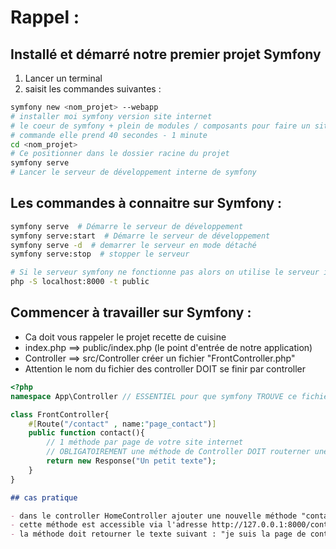 # Rappel :

## Installé et démarré notre premier projet Symfony
1. Lancer un terminal
2. saisit les commandes suivantes :

```sh
symfony new <nom_projet> --webapp
# installer moi symfony version site internet
# le coeur de symfony + plein de modules / composants pour faire un site internet
# commande elle prend 40 secondes - 1 minute
cd <nom_projet>
# Ce positionner dans le dossier racine du projet
symfony serve
# Lancer le serveur de développement interne de symfony
```


## Les commandes à connaitre sur Symfony :
```sh
symfony serve  # Démarre le serveur de développement
symfony serve:start  # Démarre le serveur de développement
symfony serve -d  # demarrer le serveur en mode détaché
symfony serve:stop  # stopper le serveur

# Si le serveur symfony ne fonctionne pas alors on utilise le serveur interne de PHP
php -S localhost:8000 -t public
```


## Commencer à travailler sur Symfony :
- Ca doit vous rappeler le projet recette de cuisine
- index.php ==> public/index.php (le point d'entrée de notre application)
- Controller ==> src/Controller créer un fichier "FrontController.php"
- Attention le nom du fichier des controller DOIT se finir par controller


```php
<?php
namespace App\Controller // ESSENTIEL pour que symfony TROUVE ce fichier et le charge correctement

class FrontController{
    #[Route("/contact" , name:"page_contact")]
    public function contact(){
        // 1 méthode par page de votre site internet
        // OBLIGATOIREMENT une méthode de Controller DOIT routerner une reponse (HTTP)
        return new Response("Un petit texte");
    }
}
```

```md
## cas pratique 

- dans le controller HomeController ajouter une nouvelle méthode "contact"
- cette méthode est accessible via l'adresse http://127.0.0.1:8000/contact
- la méthode doit retourner le texte suivant : "je suis la page de contact !!!!"
```